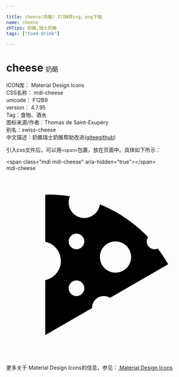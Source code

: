 ```yaml
---

title: cheese(奶酪) ICON转svg、png下载
name: cheese
zhTips: 奶酪,瑞士奶酪
tags: ["food-drink"]

---
```


# cheese  <small style="font-size: 60%;font-weight: 100">奶酪</small>


<div class="detail-page">
<p>
<span>
ICON库：
<span class="badge-secondary badge">Material Design Icons</span> 
</span>
<br/>
<span>
CSS名称：
<span class="badge-secondary badge">mdi-cheese</span> 
</span>
<br/>
<span>
unicode：
<span class="badge-secondary badge">F12B9</span> 
<copy-btn content='F12B9' btn-title=""></copy-btn>
<copy-btn :content='String.fromCodePoint(parseInt("F12B9", 16))' btn-title="复制U"></copy-btn>
</span>
<br/>
<span>
version：
<span class="badge-secondary badge">4.7.95</span> 
</span><br/><span>Tag：<span class="badge-light badge"><router-link to="/tags/food-drink.html">食物、酒水</router-link></span></span>
<br/>
<span>图标来源/作者：<span class="badge-light badge">Thomas de Saint-Exupéry</span></span> 
<br/>
<span>别名：<span class="badge-light badge">swiss-cheese</span></span><br/><span class="zh-detail">中文描述：<span class="badge-primary badge">奶酪</span><span class="badge-primary badge">瑞士奶酪</span><span class="help-link"><span>帮助改进</span>(<a href="https://gitee.com/liuwave/icon-helper/edit/master/json/material/cheese.json" target="_blank" rel="noopener noreferrer">gitee</a><a href="https://github.com/liuwave/icon-helper/edit/master/json/material/cheese.json" target="_blank" rel="noopener noreferrer">github</a></span>)</span><br/>
</p>
</div>
<div class="alert alert-dark">
  <i class="mdi mdi-cheese mdi-48px"></i>
  <i class="mdi mdi-cheese mdi-36px"></i>
  <i class="mdi mdi-cheese mdi-24px"></i>
  <i class="mdi mdi-cheese mdi-18px"></i>
</div>
<div>
  <p>引入css文件后，可以用<code>&lt;span&gt;</code>包裹，放在页面中。具体如下所示：    
  </p>
  <div class="alert alert-primary" style="font-size: 14px">
    &lt;span class="mdi mdi-cheese" aria-hidden="true"&gt;&lt;/span&gt;
    <copy-btn content='<span class="mdi mdi-cheese" aria-hidden="true"></span>'></copy-btn>
  </div>
  <div class="alert alert-secondary">
    <i class="mdi mdi-cheese"
    style="font-size: 24px"
    aria-hidden="true"></i> mdi-cheese
    <copy-btn content="mdi-cheese" btn-title="复制图标名称"></copy-btn>
  </div>
</div>
<div id="svg" class="svg-wrap">
<svg xmlns="http://www.w3.org/2000/svg" viewBox="0 0 24 24"><path d="M11 17.5C11 16.67 11.67 16 12.5 16C12.79 16 13.06 16.09 13.29 16.23L20.75 11.93C20.35 11.22 19.9 10.55 19.41 9.9C19.29 9.96 19.15 10 19 10C18.45 10 18 9.55 18 9C18 8.8 18.08 8.62 18.18 8.46C16.45 6.64 14.34 5.2 12 4.25C11.85 5.24 11 6 10 6C8.9 6 8 5.11 8 4C8 3.72 8.06 3.45 8.16 3.21C7.3 3.08 6.41 3 5.5 3C5.33 3 5.17 3 5 3.03V9.05C6.14 9.28 7 10.29 7 11.5S6.14 13.72 5 13.95V21L11 17.54C11 17.53 11 17.5 11 17.5M14 9C15.11 9 16 9.9 16 11S15.11 13 14 13 12 12.11 12 11 12.9 9 14 9M9 16C8.45 16 8 15.55 8 15S8.45 14 9 14 10 14.45 10 15 9.55 16 9 16M9 10C8.45 10 8 9.55 8 9S8.45 8 9 8 10 8.45 10 9 9.55 10 9 10Z" /></svg>
</div>
<detail full-name='mdi-cheese'></detail>
    
<div><p>更多关于 Material Design Icons的信息，参见：<a target="_blank" href="https://iconhelper.cn/material.html"> Material Design Icons</a>
</p></div>
